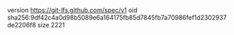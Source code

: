 version https://git-lfs.github.com/spec/v1
oid sha256:9df42c4a0d98b5089e6a164175fb85d7845fb7a70986fef1d2302937de2206f8
size 2221

